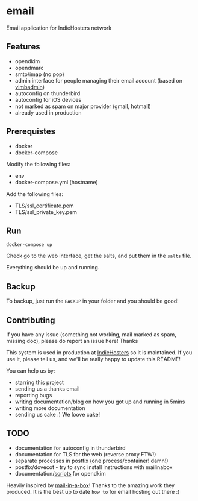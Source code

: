 # email
Email application for IndieHosters network

## Features

 - opendkim
 - opendmarc
 - smtp/imap (no pop)
 - admin interface for people managing their email account (based on [vimbadmin](http://vimbadmin.net/))
 - autoconfig on thunderbird
 - autoconfig for iOS devices
 - not marked as spam on major provider (gmail, hotmail)
 - already used in production

## Prerequistes

 - docker
 - docker-compose

Modify the following files:
 - env
 - docker-compose.yml (hostname)

Add the following files:
 - TLS/ssl_certificate.pem
 - TLS/ssl_private_key.pem

## Run

```
docker-compose up
```

Check go to the web interface, get the salts, and put them in the `salts` file.

Everything should be up and running.

## Backup

To backup, just run the `BACKUP` in your folder and you should be good!

## Contributing

If you have any issue (something not working, mail marked as spam, missing doc), please do report an issue here! Thanks

This system is used in production at [IndieHosters](https://indiehosters.net/) so it is maintained. If you use it, please tell us, and we'll be really happy to update this README!

You can help us by:
 - starring this project
 - sending us a thanks email
 - reporting bugs
 - writing documentation/blog on how you got up and running in 5mins
 - writing more documentation
 - sending us cake :) We loove cake!

## TODO
 - documentation for autoconfig in thunderbird
 - documentation for TLS for the web (reverse proxy FTW!)
 - separate processes in postfix (one process/container! damn!)
 - postfix/dovecot - try to sync install instructions with mailinabox
 - documentation/[scripts](https://github.com/IndiePaaS/IndiePaaS/blob/master/utils/add_email_support.sh) for opendkim

Heavily inspired by [mail-in-a-box](https://mailinabox.email/)! Thanks to the amazing work they produced. It is the best up to date `how to` for email hosting out there :)

